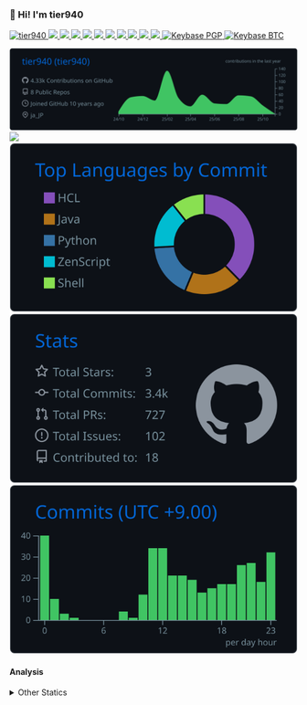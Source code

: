 ### 👋 Hi! I'm tier940

<p align="left"> 
  <a href="https://github.com/tier940/tier940/">
    <img src="https://komarev.com/ghpvc/?username=tier940" alt="tier940" />
  </a>
  <a href="http://twitter.com/tier940">
    <img height="20" src="https://img.shields.io/twitter/follow/tier940?label=Twitter&logo=twitter&style=flat" />
  </a>
  <a href="https://github.com/tier940">
    <img height="20" src="https://img.shields.io/github/followers/tier940?label=follow&logo=github&style=flat" />
  </a>
  <a href="https://www.reddit.com/user/tier940">
    <img height="20" src="https://img.shields.io/reddit/user-karma/combined/tier940?label=Reddit&logo=reddit&style=flat" />
  </a>
  <a href="https://stackoverflow.com/users/17317833/tier940">
    <img height="20" src="https://img.shields.io/stackexchange/stackoverflow/r/17317833?label=StackOverflow&logo=stack-overflow&style=flat" />
  </a>
  <a href="https://zenn.dev/tier940">
    <img height="20" src="https://zenn.badge.nikaera.com/s/tier940/likes" />
  </a>
  <a href="https://zenn.dev/tier940">
    <img height="20" src="https://zenn.badge.nikaera.com/s/tier940/followers" />
  </a>
  <a href="https://zenn.dev/tier940">
    <img height="20" src="https://zenn.badge.nikaera.com/s/tier940/articles" />
  </a>
  <a href="http://qiita.com/tier940">
    <img height="20" src="https://qiita-badge.apiapi.app/s/tier940/posts.svg" />
  </a>
  <a href="http://qiita.com/tier940">
    <img height="20" src="https://qiita-badge.apiapi.app/s/tier940/contributions.svg" />
  </a>
  <a href="https://github.com/tier940/tier940/">
    <img height="20" src="https://github.com/tier940/tier940/actions/workflows/main.yml/badge.svg" />
  </a>
  <a href="https://keybase.io/tier940">
    <img alt="Keybase PGP" src="https://img.shields.io/keybase/pgp/tier940">
  </a>
  <a href="https://keybase.io/tier940">
    <img alt="Keybase BTC" src="https://img.shields.io/keybase/btc/tier940">
  </a>
</p>

[![](https://raw.githubusercontent.com/tier940/tier940/main/profile-summary-card-output/github_dark/0-profile-details.svg)](https://github.com/vn7n24fzkq/github-profile-summary-cards)
[![](https://raw.githubusercontent.com/tier940/tier940/main/profile-summary-card-output/github_dark/1-repos-per-language.svg)](https://github.com/vn7n24fzkq/github-profile-summary-cards) [![](https://raw.githubusercontent.com/tier940/tier940/main/profile-summary-card-output/github_dark/2-most-commit-language.svg)](https://github.com/vn7n24fzkq/github-profile-summary-cards)
[![](https://raw.githubusercontent.com/tier940/tier940/main/profile-summary-card-output/github_dark/3-stats.svg)](https://github.com/vn7n24fzkq/github-profile-summary-cards) [![](https://raw.githubusercontent.com/tier940/tier940/main/profile-summary-card-output/github_dark/4-productive-time.svg)](https://github.com/vn7n24fzkq/github-profile-summary-cards)


#### Analysis
<!-- <img height="150" src="https://github.com/tier940/tier940/blob/master/images/stat.svg" alt="Alternative Text"/> -->

<details>
  <summary>Other Statics</summary>
  <!--START_SECTION:waka-->
![Code Time](http://img.shields.io/badge/Code%20Time-3%2C118%20hrs%2029%20mins-blue)

**🐱 My GitHub Data** 

> 📦 22.6 kB Used in GitHub's Storage 
 > 
> 💼 Opted to Hire
 > 
> 📜 13 Public Repositories 
 > 
> 🔑 2 Private Repositories 
 > 
**I'm an Early 🐤** 

```text
🌞 Morning                1404 commits        ████░░░░░░░░░░░░░░░░░░░░░   15.07 % 
🌆 Daytime                3485 commits        █████████░░░░░░░░░░░░░░░░   37.41 % 
🌃 Evening                3456 commits        █████████░░░░░░░░░░░░░░░░   37.10 % 
🌙 Night                  971 commits         ███░░░░░░░░░░░░░░░░░░░░░░   10.42 % 
```
📅 **I'm Most Productive on Saturday** 

```text
Monday                   915 commits         ██░░░░░░░░░░░░░░░░░░░░░░░   09.82 % 
Tuesday                  1613 commits        ████░░░░░░░░░░░░░░░░░░░░░   17.31 % 
Wednesday                1066 commits        ███░░░░░░░░░░░░░░░░░░░░░░   11.44 % 
Thursday                 1103 commits        ███░░░░░░░░░░░░░░░░░░░░░░   11.84 % 
Friday                   1175 commits        ███░░░░░░░░░░░░░░░░░░░░░░   12.61 % 
Saturday                 1872 commits        █████░░░░░░░░░░░░░░░░░░░░   20.09 % 
Sunday                   1572 commits        ████░░░░░░░░░░░░░░░░░░░░░   16.87 % 
```


📊 **This Week I Spent My Time On** 

```text
🕑︎ Time Zone: Asia/Tokyo

💬 Programming Languages: 
Other                    24 hrs 18 mins      ███████████████████░░░░░░   74.47 % 
Java                     6 hrs 13 mins       █████░░░░░░░░░░░░░░░░░░░░   19.07 % 
YAML                     35 mins             ░░░░░░░░░░░░░░░░░░░░░░░░░   01.82 % 
INI                      27 mins             ░░░░░░░░░░░░░░░░░░░░░░░░░   01.40 % 
Java Properties          15 mins             ░░░░░░░░░░░░░░░░░░░░░░░░░   00.81 % 

🔥 Editors: 
Edge                     24 hrs 18 mins      ███████████████████░░░░░░   74.44 % 
Intellijidea             7 hrs 10 mins       ██████░░░░░░░░░░░░░░░░░░░   22.00 % 
VS Code                  1 hr 9 mins         █░░░░░░░░░░░░░░░░░░░░░░░░   03.56 % 

💻 Operating System: 
Windows                  32 hrs 38 mins      █████████████████████████   100.00 % 
```

**I Mostly Code in Java** 

```text
Java                     13 repos            ███████████░░░░░░░░░░░░░░   44.83 % 
ZenScript                3 repos             ███░░░░░░░░░░░░░░░░░░░░░░   10.34 % 
HTML                     2 repos             ██░░░░░░░░░░░░░░░░░░░░░░░   06.90 % 
Shell                    2 repos             ██░░░░░░░░░░░░░░░░░░░░░░░   06.90 % 
Dockerfile               1 repo              █░░░░░░░░░░░░░░░░░░░░░░░░   03.45 % 
```



**Timeline**

![Lines of Code chart](https://raw.githubusercontent.com/tier940/tier940/main/assets/bar_graph.png)


 Last Updated on 19/01/2024 01:22:03 UTC
<!--END_SECTION:waka-->
</details>

